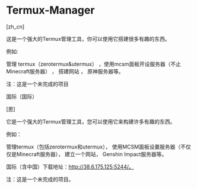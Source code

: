 # Termux-Manager

[zh_cn]

这是一个强大的Termux管理工具，你可以使用它搭建很多有趣的东西。

例如:

管理 termux（zerotermux&utermux）
 ，使用mcsm面板开设服务器（不止Minecraft服务器）
 ， 搭建网站
 ， 原神服务器等。

注：这是一个未完成的项目

国际（国际）


[恩]

它是一个强大的Termux管理工具，您可以使用它来构建许多有趣的东西。

例如：

管理termux（包括zerotermux和utermux），
使用MCSM面板设置服务器（不仅仅是Minecraft服务器），
建立一个网站，
Genshin Impact服务器等。

国际（含中国）下载地址：http://38.6.175.125:5244/。

注：这是一个未完成的项目。
